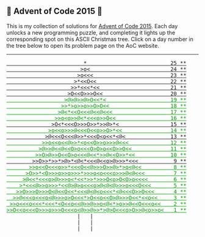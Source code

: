 <h2>🎄 Advent of Code 2015 🎄</h2>

<p>
This is my collection of solutions for <a href="https://adventofcode.com/2015">Advent of Code 2015</a>.  
Each day unlocks a new programming puzzle, and completing it lights up the corresponding spot on this ASCII Christmas tree.  
Click on a day number in the tree below to open its problem page on the AoC website.
</p>

---

<main>
<style>
.calendar a.calendar-complete, .calendar a.calendar-verycomplete {
  color: #009900;
}
</style>
<pre class="calendar"><a aria-label="Day 25" href="https://adventofcode.com/2015/day/25" class="calendar-day25">                        *                          <span class="calendar-day">25</span> <span class="calendar-mark-complete">*</span><span class="calendar-mark-verycomplete">*</span></a>
<a aria-label="Day 24" href="https://adventofcode.com/2015/day/24" class="calendar-day24">                       &gt;<span class="calendar-ornament1">o</span>&lt;                         <span class="calendar-day">24</span> <span class="calendar-mark-complete">*</span><span class="calendar-mark-verycomplete">*</span></a>
<a aria-label="Day 23" href="https://adventofcode.com/2015/day/23" class="calendar-day23">                      &gt;<span class="calendar-ornament1">o</span>&lt;&lt;&lt;                        <span class="calendar-day">23</span> <span class="calendar-mark-complete">*</span><span class="calendar-mark-verycomplete">*</span></a>
<a aria-label="Day 22" href="https://adventofcode.com/2015/day/22" class="calendar-day22">                     &gt;<span class="calendar-ornament3">*</span>&lt;&lt;<span class="calendar-ornament0">O</span>&lt;&lt;                       <span class="calendar-day">22</span> <span class="calendar-mark-complete">*</span><span class="calendar-mark-verycomplete">*</span></a>
<a aria-label="Day 21" href="https://adventofcode.com/2015/day/21" class="calendar-day21">                    &gt;&gt;<span class="calendar-ornament3">*</span>&lt;&lt;&lt;<span class="calendar-ornament3">*</span>&lt;&lt;                      <span class="calendar-day">21</span> <span class="calendar-mark-complete">*</span><span class="calendar-mark-verycomplete">*</span></a>
<a aria-label="Day 20" href="https://adventofcode.com/2015/day/20" class="calendar-day20">                   &gt;<span class="calendar-ornament0">O</span>&lt;&lt;<span class="calendar-ornament0">O</span>&gt;&gt;&gt;<span class="calendar-ornament0">O</span>&lt;&lt;                     <span class="calendar-day">20</span> <span class="calendar-mark-complete">*</span><span class="calendar-mark-verycomplete">*</span></a>
<a aria-label="Day 19, two stars" href="https://adventofcode.com/2015/day/19" class="calendar-day19 calendar-verycomplete">                  &gt;<span class="calendar-ornament2">@</span>&gt;<span class="calendar-ornament2">@</span>&gt;&gt;<span class="calendar-ornament2">@</span>&gt;<span class="calendar-ornament0">O</span>&lt;&lt;<span class="calendar-ornament3">*</span>&lt;                    <span class="calendar-day">19</span> <span class="calendar-mark-complete">*</span><span class="calendar-mark-verycomplete">*</span></a>
<a aria-label="Day 18, two stars" href="https://adventofcode.com/2015/day/18" class="calendar-day18 calendar-verycomplete">                 &gt;&gt;<span class="calendar-ornament3">*</span>&gt;<span class="calendar-ornament1">o</span>&gt;&gt;<span class="calendar-ornament1">o</span>&gt;&gt;<span class="calendar-ornament0">O</span>&gt;<span class="calendar-ornament0">O</span>&lt;&lt;                   <span class="calendar-day">18</span> <span class="calendar-mark-complete">*</span><span class="calendar-mark-verycomplete">*</span></a>
<a aria-label="Day 17, two stars" href="https://adventofcode.com/2015/day/17" class="calendar-day17 calendar-verycomplete">                &gt;<span class="calendar-ornament2">@</span>&lt;<span class="calendar-ornament3">*</span>&lt;&lt;<span class="calendar-ornament0">O</span>&lt;&lt;&lt;<span class="calendar-ornament2">@</span>&lt;&lt;<span class="calendar-ornament2">@</span>&lt;&lt;&lt;                  <span class="calendar-day">17</span> <span class="calendar-mark-complete">*</span><span class="calendar-mark-verycomplete">*</span></a>
<a aria-label="Day 16, two stars" href="https://adventofcode.com/2015/day/16" class="calendar-day16 calendar-verycomplete">               &gt;&gt;<span class="calendar-ornament1">o</span>&lt;<span class="calendar-ornament1">o</span>&gt;&gt;<span class="calendar-ornament2">@</span>&lt;<span class="calendar-ornament3">*</span>&lt;&lt;&lt;<span class="calendar-ornament1">o</span>&gt;&gt;<span class="calendar-ornament0">O</span>&lt;&lt;                 <span class="calendar-day">16</span> <span class="calendar-mark-complete">*</span><span class="calendar-mark-verycomplete">*</span></a>
<a aria-label="Day 15" href="https://adventofcode.com/2015/day/15" class="calendar-day15">              &gt;<span class="calendar-ornament0">O</span>&lt;<span class="calendar-ornament3">*</span>&lt;&lt;&lt;<span class="calendar-ornament0">O</span>&gt;&gt;&gt;<span class="calendar-ornament0">O</span>&gt;&gt;<span class="calendar-ornament3">*</span>&gt;&gt;<span class="calendar-ornament2">@</span>&gt;<span class="calendar-ornament3">*</span>&lt;                <span class="calendar-day">15</span> <span class="calendar-mark-complete">*</span><span class="calendar-mark-verycomplete">*</span></a>
<a aria-label="Day 14, two stars" href="https://adventofcode.com/2015/day/14" class="calendar-day14 calendar-verycomplete">             &gt;<span class="calendar-ornament1">o</span>&lt;&lt;<span class="calendar-ornament1">o</span>&gt;&gt;&gt;<span class="calendar-ornament2">@</span>&lt;&lt;&lt;<span class="calendar-ornament0">O</span>&lt;&lt;<span class="calendar-ornament1">o</span>&gt;&gt;<span class="calendar-ornament0">O</span>&gt;<span class="calendar-ornament3">*</span>&lt;&lt;               <span class="calendar-day">14</span> <span class="calendar-mark-complete">*</span><span class="calendar-mark-verycomplete">*</span></a>
<a aria-label="Day 13" href="https://adventofcode.com/2015/day/13" class="calendar-day13">            &gt;<span class="calendar-ornament2">@</span>&lt;&lt;&lt;<span class="calendar-ornament0">O</span>&lt;&lt;&lt;<span class="calendar-ornament2">@</span>&gt;&gt;<span class="calendar-ornament3">*</span>&lt;&lt;&lt;<span class="calendar-ornament0">O</span>&lt;<span class="calendar-ornament1">o</span>&lt;&lt;<span class="calendar-ornament3">*</span>&lt;<span class="calendar-ornament2">@</span>&lt;              <span class="calendar-day">13</span> <span class="calendar-mark-complete">*</span><span class="calendar-mark-verycomplete">*</span></a>
<a aria-label="Day 12, two stars" href="https://adventofcode.com/2015/day/12" class="calendar-day12 calendar-verycomplete">           &gt;&gt;<span class="calendar-ornament1">o</span>&lt;&lt;<span class="calendar-ornament1">o</span>&lt;&lt;<span class="calendar-ornament2">@</span>&gt;&gt;<span class="calendar-ornament3">*</span>&lt;<span class="calendar-ornament1">o</span>&lt;&lt;<span class="calendar-ornament0">O</span>&gt;&gt;<span class="calendar-ornament1">o</span>&gt;&gt;&gt;<span class="calendar-ornament2">@</span>&lt;&lt;&lt;             <span class="calendar-day">12</span> <span class="calendar-mark-complete">*</span><span class="calendar-mark-verycomplete">*</span></a>
<a aria-label="Day 11, two stars" href="https://adventofcode.com/2015/day/11" class="calendar-day11 calendar-verycomplete">          &gt;<span class="calendar-ornament2">@</span>&gt;&gt;<span class="calendar-ornament2">@</span>&lt;&lt;<span class="calendar-ornament2">@</span>&lt;&lt;<span class="calendar-ornament0">O</span>&gt;<span class="calendar-ornament1">o</span>&lt;&lt;&lt;<span class="calendar-ornament0">O</span>&gt;<span class="calendar-ornament0">O</span>&gt;<span class="calendar-ornament1">o</span>&lt;&lt;<span class="calendar-ornament0">O</span>&gt;&gt;<span class="calendar-ornament0">O</span>&lt;&lt;            <span class="calendar-day">11</span> <span class="calendar-mark-complete">*</span><span class="calendar-mark-verycomplete">*</span></a>
<a aria-label="Day 10, two stars" href="https://adventofcode.com/2015/day/10" class="calendar-day10 calendar-verycomplete">         &gt;&gt;<span class="calendar-ornament0">O</span>&gt;<span class="calendar-ornament2">@</span>&gt;&gt;<span class="calendar-ornament0">O</span>&lt;&lt;<span class="calendar-ornament0">O</span>&gt;<span class="calendar-ornament1">o</span>&lt;&lt;&lt;<span class="calendar-ornament2">@</span>&lt;&lt;<span class="calendar-ornament3">*</span>&gt;&gt;<span class="calendar-ornament2">@</span>&lt;&lt;<span class="calendar-ornament0">O</span>&gt;&gt;<span class="calendar-ornament3">*</span>&lt;&lt;           <span class="calendar-day">10</span> <span class="calendar-mark-complete">*</span><span class="calendar-mark-verycomplete">*</span></a>
<a aria-label="Day 9" href="https://adventofcode.com/2015/day/9" class="calendar-day9">        &gt;&gt;<span class="calendar-ornament0">O</span>&gt;&gt;<span class="calendar-ornament3">*</span>&gt;&gt;<span class="calendar-ornament3">*</span>&gt;<span class="calendar-ornament2">@</span>&gt;<span class="calendar-ornament3">*</span>&lt;<span class="calendar-ornament2">@</span>&lt;<span class="calendar-ornament3">*</span>&lt;&lt;&lt;<span class="calendar-ornament2">@</span>&lt;&lt;<span class="calendar-ornament1">o</span>&gt;<span class="calendar-ornament2">@</span>&gt;&gt;&gt;<span class="calendar-ornament3">*</span>&lt;&lt;&lt;          <span class="calendar-day"> 9</span> <span class="calendar-mark-complete">*</span><span class="calendar-mark-verycomplete">*</span></a>
<a aria-label="Day 8, two stars" href="https://adventofcode.com/2015/day/8" class="calendar-day8 calendar-verycomplete">       &gt;&gt;<span class="calendar-ornament1">o</span>&lt;&lt;<span class="calendar-ornament0">O</span>&lt;&lt;&lt;<span class="calendar-ornament1">o</span>&gt;&gt;<span class="calendar-ornament3">*</span>&lt;&lt;&lt;<span class="calendar-ornament0">O</span>&lt;&lt;<span class="calendar-ornament2">@</span>&gt;&gt;&gt;<span class="calendar-ornament0">O</span>&gt;&gt;<span class="calendar-ornament2">@</span>&gt;<span class="calendar-ornament3">*</span>&gt;<span class="calendar-ornament1">o</span>&lt;<span class="calendar-ornament2">@</span>&lt;&lt;         <span class="calendar-day"> 8</span> <span class="calendar-mark-complete">*</span><span class="calendar-mark-verycomplete">*</span></a>
<a aria-label="Day 7, two stars" href="https://adventofcode.com/2015/day/7" class="calendar-day7 calendar-verycomplete">      &gt;<span class="calendar-ornament0">O</span>&gt;&gt;<span class="calendar-ornament3">*</span>&lt;<span class="calendar-ornament0">O</span>&gt;&gt;&gt;<span class="calendar-ornament1">o</span>&gt;&gt;<span class="calendar-ornament1">o</span>&gt;&gt;&gt;<span class="calendar-ornament3">*</span>&gt;&gt;&gt;<span class="calendar-ornament1">o</span>&lt;<span class="calendar-ornament1">o</span>&lt;&lt;&lt;<span class="calendar-ornament1">o</span>&gt;&gt;&gt;<span class="calendar-ornament2">@</span>&lt;<span class="calendar-ornament2">@</span>&lt;&lt;&lt;        <span class="calendar-day"> 7</span> <span class="calendar-mark-complete">*</span><span class="calendar-mark-verycomplete">*</span></a>
<a aria-label="Day 6, two stars" href="https://adventofcode.com/2015/day/6" class="calendar-day6 calendar-verycomplete">     &gt;<span class="calendar-ornament2">@</span>&lt;&lt;<span class="calendar-ornament3">*</span>&lt;&lt;&lt;<span class="calendar-ornament1">o</span>&gt;<span class="calendar-ornament2">@</span>&gt;&gt;&gt;<span class="calendar-ornament1">o</span>&lt;<span class="calendar-ornament3">*</span>&lt;&lt;<span class="calendar-ornament3">*</span>&gt;&gt;<span class="calendar-ornament3">*</span>&gt;&gt;&gt;<span class="calendar-ornament0">O</span>&lt;<span class="calendar-ornament1">o</span>&gt;<span class="calendar-ornament0">O</span>&lt;<span class="calendar-ornament0">O</span>&gt;<span class="calendar-ornament1">o</span>&lt;&lt;&lt;&lt;       <span class="calendar-day"> 6</span> <span class="calendar-mark-complete">*</span><span class="calendar-mark-verycomplete">*</span></a>
<a aria-label="Day 5, two stars" href="https://adventofcode.com/2015/day/5" class="calendar-day5 calendar-verycomplete">    &gt;<span class="calendar-ornament3">*</span>&lt;&lt;&lt;<span class="calendar-ornament2">@</span>&gt;&gt;<span class="calendar-ornament1">o</span>&gt;&gt;&gt;<span class="calendar-ornament3">*</span>&lt;&lt;<span class="calendar-ornament2">@</span>&gt;<span class="calendar-ornament2">@</span>&gt;<span class="calendar-ornament1">o</span>&lt;&lt;&lt;<span class="calendar-ornament1">o</span>&gt;<span class="calendar-ornament2">@</span>&lt;<span class="calendar-ornament2">@</span>&lt;<span class="calendar-ornament2">@</span>&gt;&gt;&gt;<span class="calendar-ornament1">o</span>&lt;&lt;&lt;<span class="calendar-ornament0">O</span>&lt;&lt;&lt;      <span class="calendar-day"> 5</span> <span class="calendar-mark-complete">*</span><span class="calendar-mark-verycomplete">*</span></a>
<a aria-label="Day 4, two stars" href="https://adventofcode.com/2015/day/4" class="calendar-day4 calendar-verycomplete">   &gt;&gt;<span class="calendar-ornament0">O</span>&gt;&gt;&gt;<span class="calendar-ornament0">O</span>&gt;&gt;&gt;<span class="calendar-ornament0">O</span>&lt;<span class="calendar-ornament2">@</span>&lt;&lt;<span class="calendar-ornament0">O</span>&lt;&lt;<span class="calendar-ornament3">*</span>&lt;&lt;&lt;<span class="calendar-ornament2">@</span>&lt;<span class="calendar-ornament2">@</span>&lt;<span class="calendar-ornament1">o</span>&lt;&lt;&lt;<span class="calendar-ornament3">*</span>&lt;<span class="calendar-ornament2">@</span>&lt;&lt;&lt;<span class="calendar-ornament0">O</span>&gt;&gt;<span class="calendar-ornament0">O</span>&lt;&lt;&lt;     <span class="calendar-day"> 4</span> <span class="calendar-mark-complete">*</span><span class="calendar-mark-verycomplete">*</span></a>
<a aria-label="Day 3, two stars" href="https://adventofcode.com/2015/day/3" class="calendar-day3 calendar-verycomplete">  &gt;&gt;<span class="calendar-ornament2">@</span>&lt;&lt;&lt;<span class="calendar-ornament1">o</span>&lt;&lt;&lt;<span class="calendar-ornament1">o</span>&lt;<span class="calendar-ornament2">@</span>&gt;&gt;&gt;<span class="calendar-ornament1">o</span>&gt;<span class="calendar-ornament0">O</span>&lt;&lt;&lt;<span class="calendar-ornament3">*</span>&gt;<span class="calendar-ornament0">O</span>&lt;&lt;<span class="calendar-ornament1">o</span>&lt;&lt;<span class="calendar-ornament0">O</span>&gt;<span class="calendar-ornament2">@</span>&gt;&gt;&gt;<span class="calendar-ornament0">O</span>&lt;&lt;<span class="calendar-ornament3">*</span>&lt;&lt;<span class="calendar-ornament1">o</span>&lt;&lt;    <span class="calendar-day"> 3</span> <span class="calendar-mark-complete">*</span><span class="calendar-mark-verycomplete">*</span></a>
<a aria-label="Day 2, two stars" href="https://adventofcode.com/2015/day/2" class="calendar-day2 calendar-verycomplete"> &gt;&gt;<span class="calendar-ornament1">o</span>&lt;&lt;&lt;<span class="calendar-ornament1">o</span>&lt;&lt;&lt;<span class="calendar-ornament3">*</span>&lt;&lt;&lt;<span class="calendar-ornament3">*</span>&lt;<span class="calendar-ornament0">O</span>&lt;&lt;<span class="calendar-ornament1">o</span>&lt;&lt;<span class="calendar-ornament2">@</span>&gt;&gt;<span class="calendar-ornament2">@</span>&gt;&gt;<span class="calendar-ornament1">o</span>&lt;<span class="calendar-ornament2">@</span>&lt;<span class="calendar-ornament3">*</span>&gt;<span class="calendar-ornament1">o</span>&gt;&gt;<span class="calendar-ornament2">@</span>&lt;&lt;<span class="calendar-ornament0">O</span>&lt;&lt;&lt;<span class="calendar-ornament1">o</span>&lt;&lt;   <span class="calendar-day"> 2</span> <span class="calendar-mark-complete">*</span><span class="calendar-mark-verycomplete">*</span></a>
<a aria-label="Day 1, two stars" href="https://adventofcode.com/2015/day/1" class="calendar-day1 calendar-verycomplete">&gt;&gt;<span class="calendar-ornament0">O</span>&lt;&lt;<span class="calendar-ornament1">o</span>&lt;&lt;&lt;<span class="calendar-ornament0">O</span>&gt;&gt;&gt;<span class="calendar-ornament1">o</span>&gt;&gt;&gt;<span class="calendar-ornament0">O</span>&lt;&lt;&lt;<span class="calendar-ornament1">o</span>&lt;<span class="calendar-ornament2">@</span>&gt;&gt;<span class="calendar-ornament2">@</span>&gt;&gt;<span class="calendar-ornament3">*</span>&gt;<span class="calendar-ornament2">@</span>&gt;<span class="calendar-ornament0">O</span>&lt;&lt;&lt;<span class="calendar-ornament1">o</span>&gt;<span class="calendar-ornament0">O</span>&gt;&gt;<span class="calendar-ornament2">@</span>&lt;<span class="calendar-ornament1">o</span>&gt;&gt;<span class="calendar-ornament1">o</span>&lt;  <span class="calendar-day"> 1</span> <span class="calendar-mark-complete">*</span><span class="calendar-mark-verycomplete">*</span></a>
<span class="calendar-trunk">                      |   |                             
                      |   |                             
           _  _ __ ___|___|___ __ _  _           </span>       
</pre>
</main>
